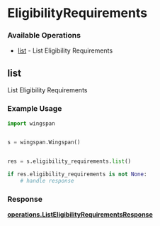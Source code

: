 # EligibilityRequirements

### Available Operations

* [list](#list) - List Eligibility Requirements

## list

List Eligibility Requirements

### Example Usage

```python
import wingspan


s = wingspan.Wingspan()


res = s.eligibility_requirements.list()

if res.eligibility_requirements is not None:
    # handle response
```


### Response

**[operations.ListEligibilityRequirementsResponse](../../models/operations/listeligibilityrequirementsresponse.md)**

